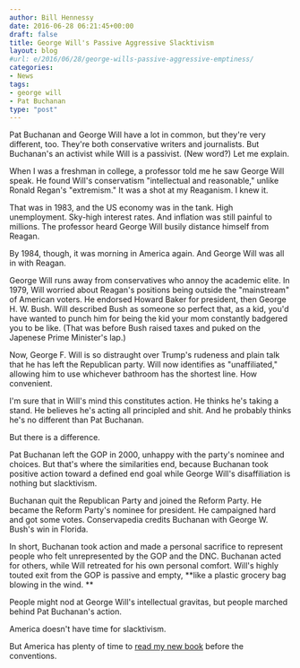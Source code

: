 ```yaml
---
author: Bill Hennessy
date: 2016-06-28 06:21:45+00:00
draft: false
title: George Will's Passive Aggressive Slacktivism
layout: blog
#url: e/2016/06/28/george-wills-passive-aggressive-emptiness/
categories:
- News
tags:
- george will
- Pat Buchanan
type: "post"
---
```


Pat Buchanan and George Will have a lot in common, but they're very different, too. They're both conservative writers and journalists. But Buchanan's an activist while Will is a passivist. (New word?) Let me explain.

When I was a freshman in college, a professor told me he saw George Will speak. He found Will's conservatism "intellectual and reasonable," unlike Ronald Regan's "extremism." It was a shot at my Reaganism. I knew it.

That was in 1983, and the US economy was in the tank. High unemployment. Sky-high interest rates. And inflation was still painful to millions. The professor heard George Will busily distance himself from Reagan.

By 1984, though, it was morning in America again. And George Will was all in with Reagan.

George Will runs away from conservatives who annoy the academic elite. In 1979, Will worried about Reagan's positions being outside the "mainstream" of American voters. He endorsed Howard Baker for president, then George H. W. Bush. Will described Bush as someone so perfect that, as a kid, you'd have wanted to punch him for being the kid your mom constantly badgered you to be like. (That was before Bush raised taxes and puked on the Japenese Prime Minister's lap.)

Now, George F. Will is so distraught over Trump's rudeness and plain talk that he has left the Republican party. Will now identifies as "unaffiliated," allowing him to use whichever bathroom has the shortest line. How convenient.

I'm sure that in Will's mind this constitutes action. He thinks he's taking a stand. He believes he's acting all principled and shit. And he probably thinks he's no different than Pat Buchanan.

But there is a difference.

Pat Buchanan left the GOP in 2000, unhappy with the party's nominee and choices. But that's where the similarities end, because Buchanan took positive action toward a defined end goal while George Will's disaffiliation is nothing but slacktivism.

Buchanan quit the Republican Party and joined the Reform Party. He became the Reform Party's nominee for president. He campaigned hard and got some votes. Conservapedia credits Buchanan with George W. Bush's win in Florida.

In short, Buchanan took action and made a personal sacrifice to represent people who felt unrepresented by the GOP and the DNC. Buchanan acted for others, while Will retreated for his own personal comfort. Will's highly touted exit from the GOP is passive and empty, **like a plastic grocery bag blowing in the wind. **

People might nod at George Will's intellectual gravitas, but people marched behind Pat Buchanan's action.

America doesn't have time for slacktivism.

But America has plenty of time to [read my new book](https://hennessysview.com/turning-on-trump/) before the conventions.
